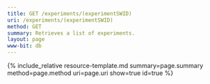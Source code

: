 ```yaml
---
title: GET /experiments/(experimentSWID)
uri: /experiments/(experimentSWID)
method: GET
summary: Retrieves a list of experiments.
layout: page
www-bit: db
---
```


{% include_relative resource-template.md summary=page.summary method=page.method uri=page.uri  show=true id=true %}

